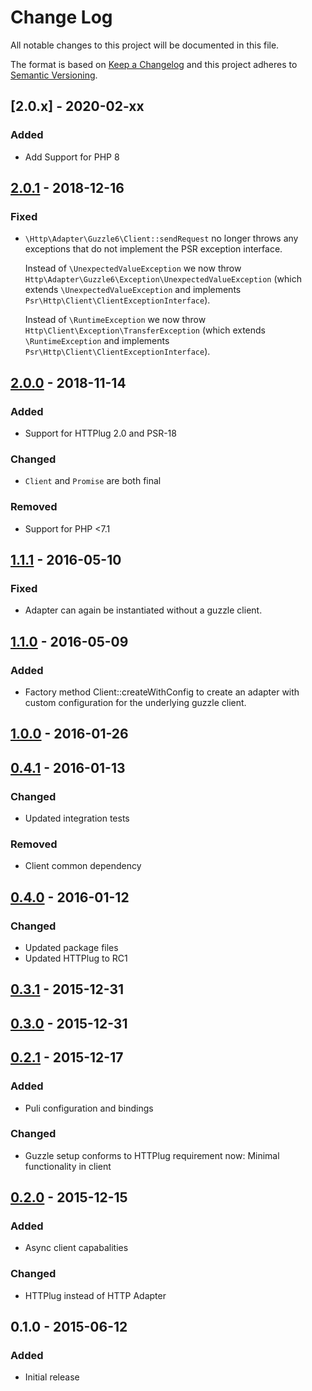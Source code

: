 # Change Log


All notable changes to this project will be documented in this file.

The format is based on [Keep a Changelog](http://keepachangelog.com/en/1.0.0/)
and this project adheres to [Semantic Versioning](http://semver.org/spec/v2.0.0.html).

## [2.0.x] - 2020-02-xx

### Added

- Add Support for PHP 8

## [2.0.1] - 2018-12-16

### Fixed
- `\Http\Adapter\Guzzle6\Client::sendRequest` no longer throws any exceptions that do not implement
  the PSR exception interface.

  Instead of `\UnexpectedValueException` we now throw `Http\Adapter\Guzzle6\Exception\UnexpectedValueException`
  (which extends `\UnexpectedValueException` and implements `Psr\Http\Client\ClientExceptionInterface`).

  Instead of `\RuntimeException` we now throw `Http\Client\Exception\TransferException`
  (which extends `\RuntimeException` and  implements `Psr\Http\Client\ClientExceptionInterface`).

## [2.0.0] - 2018-11-14

### Added

- Support for HTTPlug 2.0 and PSR-18

### Changed

- `Client` and `Promise` are both final

### Removed

- Support for PHP <7.1


## [1.1.1] - 2016-05-10

### Fixed

- Adapter can again be instantiated without a guzzle client.


## [1.1.0] - 2016-05-09

### Added

- Factory method Client::createWithConfig to create an adapter with custom
  configuration for the underlying guzzle client.


## [1.0.0] - 2016-01-26


## [0.4.1] - 2016-01-13

### Changed

- Updated integration tests

### Removed

- Client common dependency


## [0.4.0] - 2016-01-12

### Changed

- Updated package files
- Updated HTTPlug to RC1


## [0.3.1] - 2015-12-31


## [0.3.0] - 2015-12-31


## [0.2.1] - 2015-12-17

### Added

- Puli configuration and bindings

### Changed

- Guzzle setup conforms to HTTPlug requirement now: Minimal functionality in client


## [0.2.0] - 2015-12-15

### Added

- Async client capabalities

### Changed

- HTTPlug instead of HTTP Adapter


## 0.1.0 - 2015-06-12

### Added

- Initial release


[Unreleased]: https://github.com/php-http/guzzle6-adapter/compare/v2.0.1...HEAD
[2.0.1]: https://github.com/php-http/guzzle6-adapter/compare/v2.0.0...v2.0.1
[2.0.0]: https://github.com/php-http/guzzle6-adapter/compare/v1.1.1...v2.0.0
[1.1.1]: https://github.com/php-http/guzzle6-adapter/compare/v1.1.0...v1.1.1
[1.1.0]: https://github.com/php-http/guzzle6-adapter/compare/v1.0.0...v1.1.0
[1.0.0]: https://github.com/php-http/guzzle6-adapter/compare/v0.4.1...v1.0.0
[0.4.1]: https://github.com/php-http/guzzle6-adapter/compare/v0.4.0...v0.4.1
[0.4.0]: https://github.com/php-http/guzzle6-adapter/compare/v0.2.1...v0.4.0
[0.3.1]: https://github.com/php-http/guzzle6-adapter/compare/v0.3.0...v0.3.1
[0.3.0]: https://github.com/php-http/guzzle6-adapter/compare/v0.2.1...v0.3.0
[0.2.1]: https://github.com/php-http/guzzle6-adapter/compare/v0.2.0...v0.2.1
[0.2.0]: https://github.com/php-http/guzzle6-adapter/compare/v0.1.0...v0.2.0
